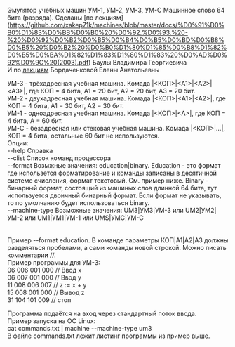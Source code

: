 Эмулятор учебных машин УМ-1, УМ-2, УМ-3, УМ-С Машинное слово 64 бита (разряда).
Сделаны [по лекциям] (https://github.com/xakep71k/machines/blob/master/docs/%D0%91%D0%B0%D1%83%D0%BB%D0%B0%20%D0%92.%D0%93.%20-%20%D0%92%D0%B2%D0%B5%D0%B4%D0%B5%D0%BD%D0%B8%D0%B5%20%D0%B2%20%D0%B0%D1%80%D1%85%D0%B8%D1%82%D0%B5%D0%BA%D1%82%D1%83%D1%80%D1%83%20%D0%AD%D0%92%D0%9C%20(2003).pdf) Баулы Владимира Георгиевича<br/>
И по [лекциям](https://www.youtube.com/playlist?list=PLASVL3c0TE-IrOZbXAr8yV9ngrMffSdSV) Бордаченковой Елены Анатольевны<br/>

УМ-3 - трёхадресная учебная машина. Комада |<КОП>|\<A1\>|\<A2\>|\<A3\>|, где КОП = 4 бита, A1 = 20 бит, A2 = 20 бит, А3 = 20 бит.<br/>
УМ-2 - двухадресная учебная машина. Комада |<КОП>|\<A1\>|\<A2\>|, где КОП = 4 бита, A1 = 30 бит, A2 = 30 бит.<br/>
УМ-1 - одноадресная учебная машина. Комада |<КОП>|\<A\>|, где КОП = 4 бита, A = 60 бит.<br/>
УМ-С - безадресная или стековая учебная машина. Комада |<КОП>|...|, КОП = 4 бита, остальные 60 бит не используются.<br/>
Опции:<br/>
	--help	Справка<br/>
	--clist	Список команд процессора<br/>
	--format Возмжные значения: education|binary. Education - это формат где использется форматирование и команды записаны в десятичной системе счисления, формат текстовый. См. пример ниже. Binary - бинарный формат, состоящий из машиных слов длинной 64 бита, тут используется двоичный бинарный формат. Если формат не указывать, то по умолчанию будет использоваться binary.<br/>
	--machine-type	Возможные значения: UM3|УМ3|УМ-3 или UM2|УМ2|УМ-2 или UM1|УМ1|УМ-1 или UMS|УМС|УМ-С<br/>
<br/><br/>
Пример --format education. В команде параметры КОП|A1|A2|A3 должны разделяться пробелами, а сами команды новой строкой. Можно писать комментарии //.<br/>
Пример программы для УМ-3:<br/>
06 006 001 000 // Ввод x<br/>
06 007 001 000 // Ввод y<br/>
11 008 006 007 // z := x + y<br/>
15 008 001 000 // Вывод z<br/>
31 104 101 009 // стоп<br/>

Программа подаётся на вход через стандартный поток ввода.<br/>
Пример запуска на ОС Linux:<br/>
cat commands.txt | machine --machine-type um3<br/>
В файле commands.txt лежит листинг программы из пример выше.
